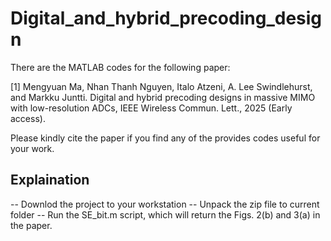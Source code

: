 # Digital_and_hybrid_precoding_design
There are the MATLAB codes for the following paper:

[1] Mengyuan Ma, Nhan Thanh Nguyen, Italo Atzeni, A. Lee Swindlehurst, and Markku Juntti. Digital and hybrid precoding designs in massive MIMO with low-resolution ADCs, IEEE Wireless Commun. Lett., 2025 (Early access).

Please kindly cite the paper if you find any of the provides codes useful for your work.

## Explaination
-- Downlod the project to your workstation
-- Unpack the zip file to current folder
-- Run the SE_bit.m script, which will return the Figs. 2(b) and 3(a) in the paper.
